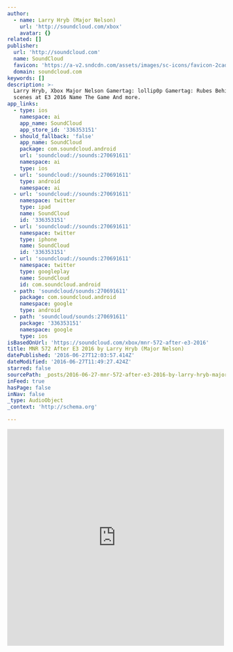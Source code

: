 ```yaml
---
author:
  - name: Larry Hryb (Major Nelson)
    url: 'http://soundcloud.com/xbox'
    avatar: {}
related: []
publisher:
  url: 'http://soundcloud.com'
  name: SoundCloud
  favicon: 'https://a-v2.sndcdn.com/assets/images/sc-icons/favicon-2cadd14b.ico'
  domain: soundcloud.com
keywords: []
description: >-
  Larry Hryb, Xbox Major Nelson Gamertag: lollip0p Gamertag: Rubes Behind the
  scenes at E3 2016 Name The Game And more.
app_links:
  - type: ios
    namespace: ai
    app_name: SoundCloud
    app_store_id: '336353151'
  - should_fallback: 'false'
    app_name: SoundCloud
    package: com.soundcloud.android
    url: 'soundcloud://sounds:270691611'
    namespace: ai
    type: ios
  - url: 'soundcloud://sounds:270691611'
    type: android
    namespace: ai
  - url: 'soundcloud://sounds:270691611'
    namespace: twitter
    type: ipad
    name: SoundCloud
    id: '336353151'
  - url: 'soundcloud://sounds:270691611'
    namespace: twitter
    type: iphone
    name: SoundCloud
    id: '336353151'
  - url: 'soundcloud://sounds:270691611'
    namespace: twitter
    type: googleplay
    name: SoundCloud
    id: com.soundcloud.android
  - path: 'soundcloud/sounds:270691611'
    package: com.soundcloud.android
    namespace: google
    type: android
  - path: 'soundcloud/sounds:270691611'
    package: '336353151'
    namespace: google
    type: ios
isBasedOnUrl: 'https://soundcloud.com/xbox/mnr-572-after-e3-2016'
title: MNR 572 After E3 2016 by Larry Hryb (Major Nelson)
datePublished: '2016-06-27T12:03:57.414Z'
dateModified: '2016-06-27T11:49:27.424Z'
starred: false
sourcePath: _posts/2016-06-27-mnr-572-after-e3-2016-by-larry-hryb-major-nelson.md
inFeed: true
hasPage: false
inNav: false
_type: AudioObject
_context: 'http://schema.org'

---
```

<iframe src="https://cdn.embedly.com/widgets/media.html?src=https%3A%2F%2Fw.soundcloud.com%2Fplayer%2F%3Fvisual%3Dtrue%26url%3Dhttp%253A%252F%252Fapi.soundcloud.com%252Ftracks%252F270691611%26show_artwork%3Dtrue&amp;url=https%3A%2F%2Fsoundcloud.com%2Fxbox%2Fmnr-572-after-e3-2016&amp;image=http%3A%2F%2Fa1.sndcdn.com%2Fimages%2Ffb_placeholder.png%3F1466767377&amp;key=b7d04c9b404c499eba89ee7072e1c4f7&amp;type=text%2Fhtml&amp;schema=soundcloud" width="500" height="500" scrolling="no" frameborder="0" allowfullscreen="" style=""></iframe>